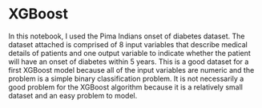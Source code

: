 # XGBoost
In this notebook, I used the Pima Indians onset of diabetes dataset. The dataset attached is comprised of 8 input variables that describe medical details of patients and one output variable to indicate whether the patient will have an onset of diabetes within 5 years. This is a good dataset for a first XGBoost model because all of the input variables are numeric and the problem is a simple binary classification problem. It is not necessarily a good problem for the XGBoost algorithm because it is a relatively small dataset and an easy problem to model. 

